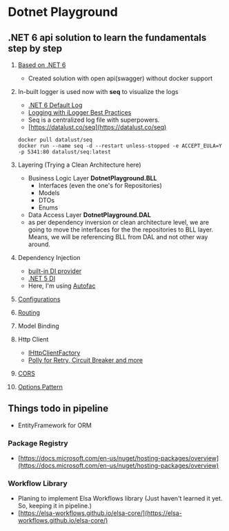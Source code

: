 # Dotnet Playground
## .NET 6 api solution to learn the fundamentals step by step

1. [Based on .NET 6](https://learn.microsoft.com/en-us/dotnet/core/whats-new/dotnet-6)
    - Created solution with open api(swagger) without docker support

2. In-built logger is used now with **seq** to visualize the logs
    - [.NET 6 Default Log](https://learn.microsoft.com/en-us/aspnet/core/fundamentals/logging/?view=aspnetcore-6.0)
    - [Logging with iLogger Best Practices](https://blog.rsuter.com/logging-with-ilogger-recommendations-and-best-practices/)
    - Seq is a centralized log file with superpowers.
    - [https://datalust.co/seq](https://datalust.co/seq)
    ```batch
    docker pull datalust/seq
    docker run --name seq -d --restart unless-stopped -e ACCEPT_EULA=Y -p 5341:80 datalust/seq:latest
    ```
3. Layering (Trying a Clean Architecture here)
    - Business Logic Layer **DotnetPlayground.BLL**
        - Interfaces (even the one's for Repositories)
        - Models
        - DTOs
        - Enums
    - Data Access Layer **DotnetPlayground.DAL**
    - as per dependency inversion or clean architecture level, we are going to move the interfaces for the the repositories to BLL layer. Means, we will be referencing BLL from DAL and not other way around.

4. Dependency Injection
    - [built-in DI provider](https://learn.microsoft.com/en-us/aspnet/core/fundamentals/dependency-injection?view=aspnetcore-6.0)
    - [.NET 5 DI](https://www.youtube.com/watch?v=0x2KW-dJDQU)
    - Here, I'm using [Autofac](https://autofac.readthedocs.io/en/latest/integration/aspnetcore.html)

5. [Configurations](https://docs.microsoft.com/en-us/aspnet/core/fundamentals/configuration/?view=aspnetcore-6.0)

6. [Routing](https://docs.microsoft.com/en-us/aspnet/core/fundamentals/routing?view=aspnetcore-6.0)

7. Model Binding

8. Http Client 
    - [IHttpClientFactory](https://docs.microsoft.com/en-us/aspnet/core/fundamentals/http-requests?WT.mc_id=AZ-MVP-5003875&view=aspnetcore-6.0)
    - [Polly for Retry, Circuit Breaker and more](https://github.com/App-vNext/Polly)

9. [CORS](https://docs.microsoft.com/en-us/aspnet/core/security/cors?view=aspnetcore-6.0)

10. [Options Pattern](https://docs.microsoft.com/en-us/aspnet/core/fundamentals/configuration/options?view=aspnetcore-6.0)
## Things todo in pipeline
- EntityFramework for ORM
### Package Registry
- [https://docs.microsoft.com/en-us/nuget/hosting-packages/overview](https://docs.microsoft.com/en-us/nuget/hosting-packages/overview)
### Workflow Library
- Planing to implement Elsa Workflows library (Just haven't learned it yet. So, keeping it in pipeline.)
- [https://elsa-workflows.github.io/elsa-core/](https://elsa-workflows.github.io/elsa-core/)
